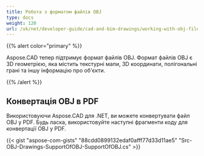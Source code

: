 ```yaml
---
title: Робота з форматом файлів OBJ
type: docs
weight: 120
url: /uk/net/developer-guide/cad-and-bim-drawings/working-with-obj-file-format/
---
```


{{% alert color="primary" %}}

Aspose.CAD тепер підтримує формат файлів OBJ. Формат файлів OBJ є 3D геометрією, яка містить текстурні мапи, 3D координати, полігональні грані та іншу інформацію про об'єкти.

{{% /alert %}}

## **Конвертація OBJ в PDF**

Використовуючи Aspose.CAD для .NET, ви можете конвертувати файл OBJ у PDF. Будь ласка, використовуйте наступні фрагменти коду для конвертації OBJ у PDF.

{{< gist "aspose-com-gists" "88cdd0899132edaf0afff77d33d11ae5" "Src-OBJ-Drawings-SupportOfOBJ-SupportOfOBJ.cs" >}}
